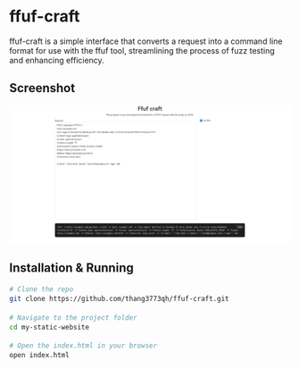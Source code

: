 # ffuf-craft

ffuf-craft is a simple interface that converts a request into a command line format for use with the ffuf tool, streamlining the process of fuzz testing and enhancing efficiency.

## Screenshot

![Screenshot](images/screenshot.png)

## Installation & Running

```bash
# Clone the repo
git clone https://github.com/thang3773qh/ffuf-craft.git

# Navigate to the project folder
cd my-static-website

# Open the index.html in your browser
open index.html
